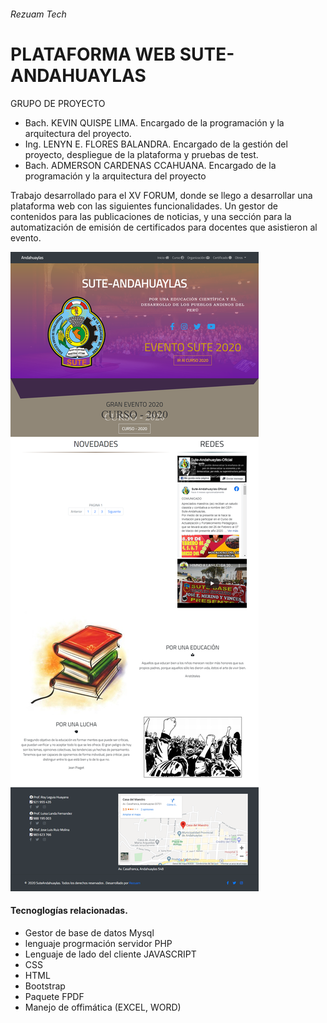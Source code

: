 ###### Rezuam Tech
# PLATAFORMA WEB SUTE-ANDAHUAYLAS

GRUPO DE PROYECTO
- Bach. KEVIN QUISPE LIMA. Encargado de la programación y la arquitectura del proyecto.
- Ing. LENYN E. FLORES BALANDRA. Encargado de la gestión del proyecto, despliegue de la plataforma y pruebas de test.
- Bach. ADMERSON CARDENAS CCAHUANA. Encargado de la programación y la arquitectura del proyecto

Trabajo desarrollado para el XV FORUM, donde se llego a desarrollar una plataforma web con las siguientes funcionalidades. Un gestor de contenidos para las publicaciones de noticias, y una sección para la automatización de emisión de certificados para docentes que asistieron al evento. 

![hola](https://github.com/KevinQL/sutep2020/blob/master/img/pg-sutea%202020.png)

#### Tecnoglogías relacionadas.
- Gestor de base de datos Mysql
- lenguaje progrmación servidor PHP
- Lenguaje de lado del cliente JAVASCRIPT
- CSS
- HTML
- Bootstrap
- Paquete FPDF
- Manejo de offimática (EXCEL, WORD)
